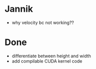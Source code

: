 # Jannik


- why velocity bc not working??


# Done

- differentiate between height and width
- add compilable CUDA kernel code
